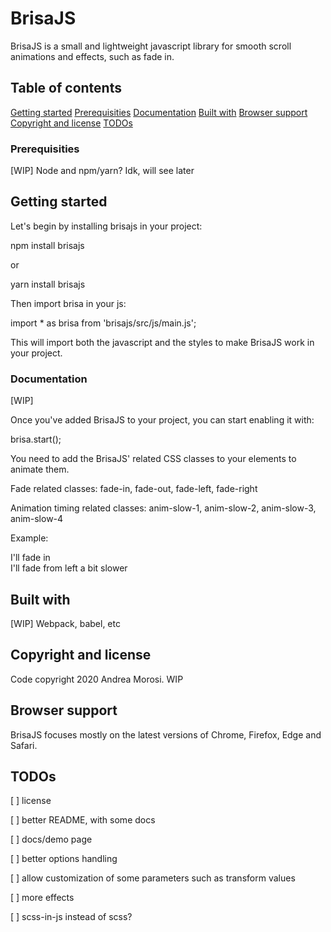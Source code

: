 # BrisaJS

BrisaJS is a small and lightweight javascript library for smooth scroll animations and effects, such as fade in.

## Table of contents

[Getting started](#getting-started)
[Prerequisities](#prerequisities)
[Documentation](#documentation)
[Built with](#built-with)
[Browser support](#browser-support)
[Copyright and license](#copyright-and-license)
[TODOs](#todos)

### Prerequisities

[WIP] Node and npm/yarn? Idk, will see later


## Getting started

Let's begin by installing brisajs in your project:

npm install brisajs

or

yarn install brisajs


Then import brisa in your js:

import * as brisa from 'brisajs/src/js/main.js';

This will import both the javascript and the styles to make BrisaJS work in your project.

### Documentation

[WIP]

Once you've added BrisaJS to your project, you can start enabling it with:

brisa.start();

You need to add the BrisaJS' related CSS classes to your elements to animate them.

Fade related classes: fade-in, fade-out, fade-left, fade-right

Animation timing related classes: anim-slow-1, anim-slow-2, anim-slow-3, anim-slow-4

Example: 

<div class="fade-in">I'll fade in</div>
<div class="fade-left anim-slow-2">I'll fade from left a bit slower</div>

## Built with

[WIP] Webpack, babel, etc

## Copyright and license

Code copyright 2020 Andrea Morosi. WIP

## Browser support

BrisaJS focuses mostly on the latest versions of Chrome, Firefox, Edge and Safari.

## TODOs

[ ] license

[ ] better README, with some docs

[ ] docs/demo page

[ ] better options handling

[ ] allow customization of some parameters such as transform values

[ ] more effects

[ ] scss-in-js instead of scss?